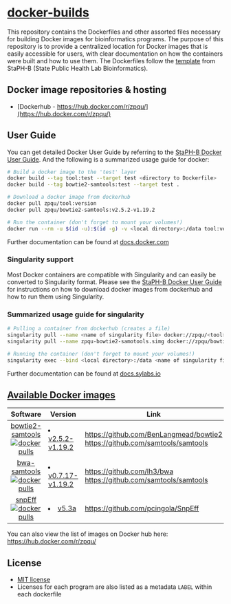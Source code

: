 # [docker-builds](#)
This repository contains the Dockerfiles and other assorted files necessary for building Docker images for bioinformatics programs. The purpose of this repository is to provide a centralized location for Docker images that is easily accessible for users, with clear documentation on how the containers were built and how to use them. The Dockerfiles follow the [template](https://github.com/StaPH-B/docker-builds/tree/master/dockerfile-template) from StaPH-B (State Public Health Lab Bioinformatics).

## Docker image repositories & hosting

- [Dockerhub - https://hub.docker.com/r/zpqu/](https://hub.docker.com/r/zpqu/)

## User Guide

You can get detailed Docker User Guide by referring to the [StaPH-B Docker User Guide](https://staphb.org/docker-builds/). And the following is a summarized usage guide for docker:

```bash
# Build a docker image to the 'test' layer
docker build --tag tool:test --target test <directory to Dockerfile>
docker build --tag bowtie2-samtools:test --target test .

# Download a docker image from dockerhub
docker pull zpqu/tool:version
docker pull zpqu/bowtie2-samtools:v2.5.2-v1.19.2

# Run the container (don't forget to mount your volumes!)
docker run --rm -u $(id -u):$(id -g) -v <local directory>:/data tool:version <command>
```

Further documentation can be found at [docs.docker.com](https://docs.docker.com/engine/reference/run/)

### Singularity support

Most Docker containers are compatible with Singularity and can easily be converted to Singularity format. Please see the [StaPH-B Docker User Guide](https://staphb.org/docker-builds/) for instructions on how to download docker images from dockerhub and how to run them using Singularity. 

### Summarized usage guide for singularity

```bash
# Pulling a container from dockerhub (creates a file)
singularity pull --name <name of singularity file> docker://zpqu/<tool>:<version>
singularity pull --name zpqu-bowtie2-samotools.simg docker://zpqu/bowtie2-samtools:v2.5.2-v1.19.2

# Running the container (don't forget to mount your volumes!)
singularity exec --bind <local directory>:/data <name of singularity file> <command>
```

Further documentation can be found at [docs.sylabs.io](https://docs.sylabs.io/guides/3.1/user-guide/cli.html)


## [Available Docker images](https://hub.docker.com/r/zpqu/)

| Software | Version | Link |
| :--------: | ------- | -------- |
| [bowtie2-samtools](https://hub.docker.com/r/zpqu/bowtie2-samtools/) <br/> [![docker pulls](https://badgen.net/docker/pulls/zpqu/bowtie2-samtools)](https://hub.docker.com/r/zpqu/bowtie2-samtools) | </li><li>[v2.5.2-v1.19.2](./bowtie2-samtools/v2.5.2-v1.19.2/)</li></ul> | https://github.com/BenLangmead/bowtie2 <br/> https://github.com/samtools/samtools |
| [bwa-samtools](https://hub.docker.com/r/zpqu/bwa-samtools/) <br/> [![docker pulls](https://badgen.net/docker/pulls/zpqu/bwa-samtools)](https://hub.docker.com/r/zpqu/bwa-samtools) | </li><li>[v0.7.17-v1.19.2](./bwa-samtools/v0.7.17-v1.19.2/)</li></ul> | https://github.com/lh3/bwa <br/> https://github.com/samtools/samtools |
| [snpEff](https://pcingola.github.io/SnpEff/) <br/> [![docker pulls](https://badgen.net/docker/pulls/zpqu/snpeff)](https://hub.docker.com/r/zpqu/snpeff) | </li><li>[v5.3a](./snpeff/v5.3a/)</li></ul> | https://github.com/pcingola/SnpEff |

You can also view the list of images on Docker hub here: https://hub.docker.com/r/zpqu/

## License
  * [MIT license](/LICENSE)
  * Licenses for each program are also listed as a metadata `LABEL` within each dockerfile
